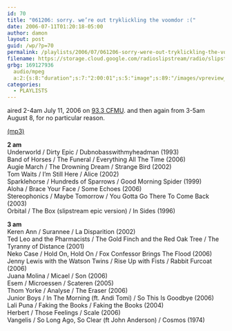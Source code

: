```yaml
---
id: 70
title: "061206: sorry. we’re out tryklickling the voomdor :("
date: 2006-07-11T01:20:18-05:00
author: damon
layout: post
guid: /wp/?p=70
permalink: /playlists/2006/07/061206-sorry-were-out-tryklickling-the-voomdor/
filename: https://storage.cloud.google.com/radioslipstream/radio/slipstream-2006-06-18.mp3
grbg: 169127936
  audio/mpeg
  a:2:{s:8:"duration";s:7:"2:00:01";s:5:"image";s:89:"/images/vpreview_center.png";}
categories:
  - PLAYLISTS
---
```


aired 2-4am July 11, 2006 on [93.3 CFMU](http://cfmu.mcmaster.ca). and then again from 3-5am August 8, for no particular reason.

[(mp3)](https://storage.cloud.google.com/radioslipstream/radio/upload/slipstream-2006-06-19.mp3)

**2 am**  
Underworld / Dirty Epic / Dubnobasswithmyheadman (1993)  
Band of Horses / The Funeral / Everything All The Time (2006)  
Augie March / The Drowning Dream / Strange Bird (2002)  
Tom Waits / I’m Still Here / Alice (2002)  
Sparklehorse / Hundreds of Sparrows / Good Morning Spider (1999)  
Aloha / Brace Your Face / Some Echoes (2006)  
Stereophonics / Maybe Tomorrow / You Gotta Go There To Come Back (2003)  
Orbital / The Box (slipstream epic version) / In Sides (1996)

**3 am**  
Keren Ann / Surannee / La Disparition (2002)  
Ted Leo and the Pharmacists / The Gold Finch and the Red Oak Tree / The Tyranny of Distance (2001)  
Neko Case / Hold On, Hold On / Fox Confessor Brings The Flood (2006)  
Jenny Lewis with the Watson Twins / Rise Up with Fists / Rabbit Furcoat (2006)  
Juana Molina / Micael / Son (2006)  
Esem / Microessen / Scateren (2005)  
Thom Yorke / Analyse / The Eraser (2006)  
Junior Boys / In The Morning (ft. Andi Tomi) / So This Is Goodbye (2006)  
Lali Puna / Faking the Books / Faking the Books (2004)  
Herbert / Those Feelings / Scale (2006)  
Vangelis / So Long Ago, So Clear (ft John Anderson) / Cosmos (1974)
